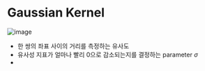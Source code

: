 # Gaussian Kernel

![image](https://user-images.githubusercontent.com/80622859/218301157-171b54c8-a977-4410-bc6a-82477312a542.png)

- 한 쌍의 좌표 사이의 거리를 측정하는 유사도
- 유사성 지표가 얼마나 빨리 0으로 감소되는지를 결정하는 parameter $\sigma$
- 
